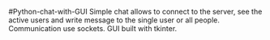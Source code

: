 #Python-chat-with-GUI
Simple chat allows to connect to the server, see the active users and write message to the single user or all people.
Communication use sockets. 
GUI built with tkinter.
